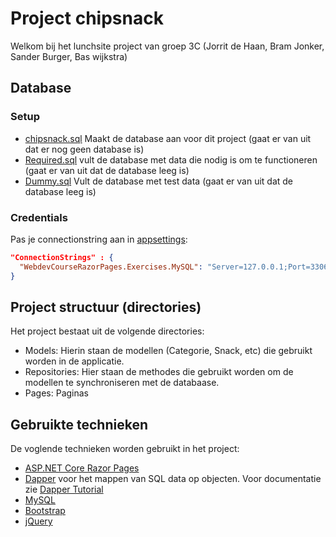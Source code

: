 # Project chipsnack

Welkom bij het lunchsite project van groep 3C (Jorrit de Haan, Bram Jonker, Sander Burger, Bas wijkstra)




## Database

### Setup
- [chipsnack.sql](Database_Setup/chipsnack.sql) Maakt de database aan voor dit project (gaat er van uit dat er nog geen database is)
- [Required.sql](Database_setup/Required.sql) vult de database met data die nodig is om te functioneren (gaat er van uit dat de database leeg is)
- [Dummy.sql](Database_setup/Required.sql) Vult de database met test data (gaat er van uit dat de database leeg is)


### Credentials
Pas je connectionstring aan in [appsettings](./appsettings.json):
```json
"ConnectionStrings" : {
  "WebdevCourseRazorPages.Exercises.MySQL": "Server=127.0.0.1;Port=3306;Database=[DB_NAME];Uid=[USER];Pwd=[PASSWORD];"
}
```

## Project structuur (directories)

Het project bestaat uit de volgende directories:
* Models: Hierin staan de modellen (Categorie, Snack, etc) die gebruikt worden in de applicatie.
* Repositories: Hier staan de methodes die gebruikt worden om de modellen te synchroniseren met de databaase.
* Pages: Paginas


## Gebruikte technieken

De voglende technieken worden gebruikt in het project:
* [ASP.NET Core Razor Pages](https://docs.microsoft.com/en-us/aspnet/core/razor-pages/?view=aspnetcore-5.0&tabs=visual-studio)
* [Dapper](https://github.com/DapperLib/Dapper) voor het mappen van SQL data op objecten. Voor documentatie zie [Dapper Tutorial](https://dapper-tutorial.net/dapper)
* [MySQL](https://dev.mysql.com/downloads/installer/)
* [Bootstrap](https://getbootstrap.com/docs/5.0/getting-started/introduction/)
* [jQuery](https://jquery.com/)

